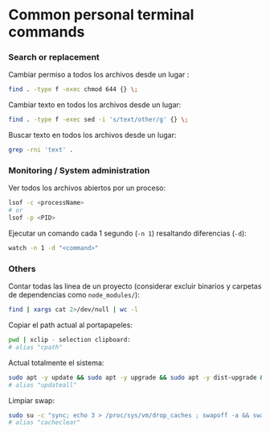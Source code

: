 # Common personal terminal commands

### Search or replacement

Cambiar permiso a todos los archivos desde un lugar :

```sh
find . -type f -exec chmod 644 {} \;
```

Cambiar texto en todos los archivos desde un lugar:

```sh
find . -type f -exec sed -i 's/text/other/g' {} \;
```

Buscar texto en todos los archivos desde un lugar:

```sh
grep -rni 'text' .
```

### Monitoring / System administration

Ver todos los archivos abiertos por un proceso:

```sh
lsof -c <processName>
# or
lsof -p <PID>
```

Ejecutar un comando cada 1 segundo (`-n 1`) resaltando diferencias (`-d`):

```sh
watch -n 1 -d "<command>"
```

### Others

Contar todas las linea de un proyecto (considerar excluir binarios y carpetas de dependencias como `node_modules/`):

```sh
find | xargs cat 2>/dev/null | wc -l
```

Copiar el path actual al portapapeles:

```sh
pwd | xclip - selection clipboard:
# alias "cpath"
```

Actual totalmente el sistema:

```sh
sudo apt -y update && sudo apt -y upgrade && sudo apt -y dist-upgrade && sudo apt -y full-upgrade && sudo snap refresh && sudo apt autoremove && sudo apt autoclean
# alias "updateall"
```

Limpiar swap:

```sh
sudo su -c "sync; echo 3 > /proc/sys/vm/drop_caches ; swapoff -a && swapon -a"
# alias "cacheclear"
```
